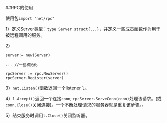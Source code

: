 ##RPC的使用

使用包`import "net/rpc"`

1）定义Server类型：`type Server struct{...}`，并定义一些成员函数作为用于被远程调用的服务。

2）
	
	server:= new(Server)
		
	...	//一些初始化

	rpcServer := rpc.NewServer()
	rpcServer.Register(server)

3）`net.Listen()`函数返回一个listener `l`。

4）`l.Accept()`返回一个连接`conn`;
`rpcServer.ServeConn(conn)`处理该请求。(或`conn.Close()`关闭连接)。一个不断处理请求的服务器就是重复该步骤。。

5）结束服务时调用`l.Close()`关闭监听器。

